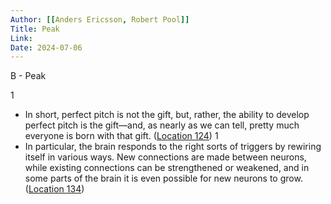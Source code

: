```yaml
---
Author: [[Anders Ericsson, Robert Pool]]
Title: Peak
Link: 
Date: 2024-07-06
---
```

B - Peak

1
- In short, perfect pitch is not the gift, but, rather, the ability to develop perfect pitch is the gift—and, as nearly as we can tell, pretty much everyone is born with that gift. ([Location 124](https://readwise.io/to_kindle?action=open&asin=B011H56MKS&location=124))
1
- In particular, the brain responds to the right sorts of triggers by rewiring itself in various ways. New connections are made between neurons, while existing connections can be strengthened or weakened, and in some parts of the brain it is even possible for new neurons to grow. ([Location 134](https://readwise.io/to_kindle?action=open&asin=B011H56MKS&location=134))
